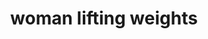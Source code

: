 ---
layout: smileys&emotion
title: woman lifting weights
emoji: woman_lifting_weights
permalink: 🏋️‍♀️.html
image: assets/img/3moji/woman_lifting_weights.png
---